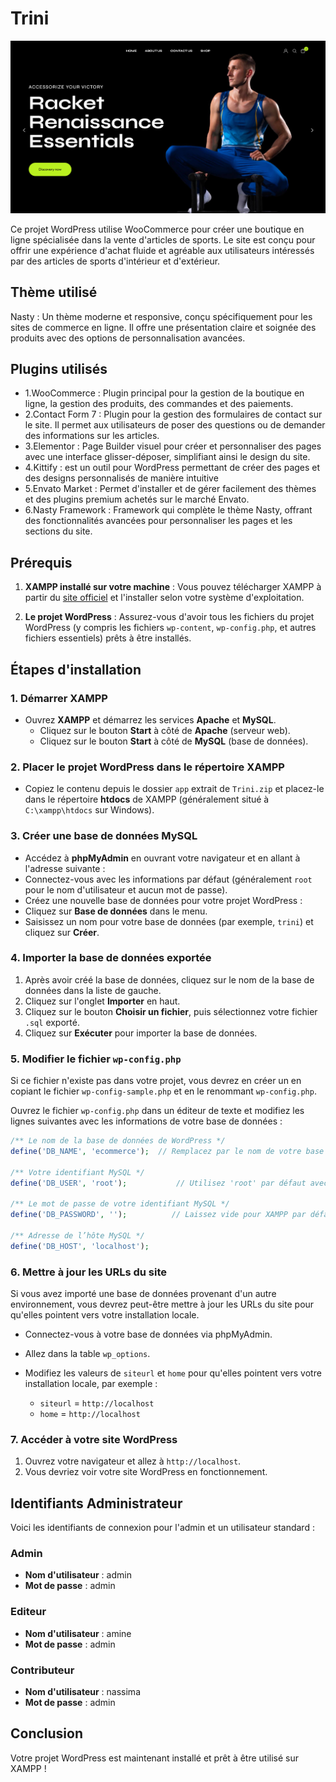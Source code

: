 # Trini
![Alt text](https://github.com/AmineNekhla/WordPress/blob/main/screenshots/home.png)

Ce projet WordPress utilise WooCommerce pour créer une boutique en ligne spécialisée dans la vente d'articles de sports. Le site est conçu pour offrir une expérience d'achat fluide et agréable aux utilisateurs intéressés par des articles de sports d'intérieur et d'extérieur.

## Thème utilisé
Nasty : Un thème moderne et responsive, conçu spécifiquement pour les sites de commerce en ligne. Il offre une présentation claire et soignée des produits avec des options de personnalisation avancées.

## Plugins utilisés
- 1.WooCommerce : Plugin principal pour la gestion de la boutique en ligne, la gestion des produits, des commandes et des paiements.
- 2.Contact Form 7 : Plugin pour la gestion des formulaires de contact sur le site. Il permet aux utilisateurs de poser des questions ou de demander des informations sur les articles.
- 3.Elementor : Page Builder visuel pour créer et personnaliser des pages avec une interface glisser-déposer, simplifiant ainsi le design du site.
- 4.Kittify : est un outil pour WordPress permettant de créer des pages et des designs personnalisés de manière intuitive
- 5.Envato Market : Permet d'installer et de gérer facilement des thèmes et des plugins premium achetés sur le marché Envato.
- 6.Nasty Framework : Framework qui complète le thème Nasty, offrant des fonctionnalités avancées pour personnaliser les pages et les sections du site.

## Prérequis
1. **XAMPP installé sur votre machine** :
   Vous pouvez télécharger XAMPP à partir du [site officiel](https://www.apachefriends.org/download.html) et l'installer selon votre système d'exploitation.

2. **Le projet WordPress** :
   Assurez-vous d'avoir tous les fichiers du projet WordPress (y compris les fichiers `wp-content`, `wp-config.php`, et autres fichiers essentiels) prêts à être installés.

## Étapes d'installation

### 1. Démarrer XAMPP

- Ouvrez **XAMPP** et démarrez les services **Apache** et **MySQL**.
  - Cliquez sur le bouton **Start** à côté de **Apache** (serveur web).
  - Cliquez sur le bouton **Start** à côté de **MySQL** (base de données).

### 2. Placer le projet WordPress dans le répertoire XAMPP

- Copiez le contenu depuis le dossier `app` extrait de `Trini.zip` et placez-le dans le répertoire **htdocs** de XAMPP (généralement situé à `C:\xampp\htdocs` sur Windows).

### 3. Créer une base de données MySQL

- Accédez à **phpMyAdmin** en ouvrant votre navigateur et en allant à l'adresse suivante :
- Connectez-vous avec les informations par défaut (généralement `root` pour le nom d'utilisateur et aucun mot de passe).
- Créez une nouvelle base de données pour votre projet WordPress :
- Cliquez sur **Base de données** dans le menu.
- Saisissez un nom pour votre base de données (par exemple, `trini`) et cliquez sur **Créer**.

### 4. Importer la base de données exportée

1. Après avoir créé la base de données, cliquez sur le nom de la base de données dans la liste de gauche.
2. Cliquez sur l'onglet **Importer** en haut.
3. Cliquez sur le bouton **Choisir un fichier**, puis sélectionnez votre fichier `.sql` exporté.
4. Cliquez sur **Exécuter** pour importer la base de données.

### 5. Modifier le fichier `wp-config.php`

Si ce fichier n'existe pas dans votre projet, vous devrez en créer un en copiant le fichier `wp-config-sample.php` et en le renommant `wp-config.php`.

Ouvrez le fichier `wp-config.php` dans un éditeur de texte et modifiez les lignes suivantes avec les informations de votre base de données :

```php
/** Le nom de la base de données de WordPress */
define('DB_NAME', 'ecommerce');  // Remplacez par le nom de votre base de données

/** Votre identifiant MySQL */
define('DB_USER', 'root');           // Utilisez 'root' par défaut avec XAMPP

/** Le mot de passe de votre identifiant MySQL */
define('DB_PASSWORD', '');          // Laissez vide pour XAMPP par défaut

/** Adresse de l’hôte MySQL */
define('DB_HOST', 'localhost');
```
### 6. Mettre à jour les URLs du site

Si vous avez importé une base de données provenant d'un autre environnement, vous devrez peut-être mettre à jour les URLs du site pour qu'elles pointent vers votre installation locale.

- Connectez-vous à votre base de données via phpMyAdmin.
- Allez dans la table `wp_options`.
- Modifiez les valeurs de `siteurl` et `home` pour qu'elles pointent vers votre installation locale, par exemple :

  - `siteurl` = `http://localhost`
  - `home` = `http://localhost`

### 7. Accéder à votre site WordPress
1. Ouvrez votre navigateur et allez à `http://localhost`.
2. Vous devriez voir votre site WordPress en fonctionnement.

## Identifiants Administrateur

Voici les identifiants de connexion pour l'admin et un utilisateur standard :

### Admin
- **Nom d'utilisateur** : admin
- **Mot de passe** : admin

### Editeur
- **Nom d'utilisateur** : amine
- **Mot de passe** : admin

### Contributeur
- **Nom d'utilisateur** : nassima
- **Mot de passe** : admin

## Conclusion
Votre projet WordPress est maintenant installé et prêt à être utilisé sur XAMPP !